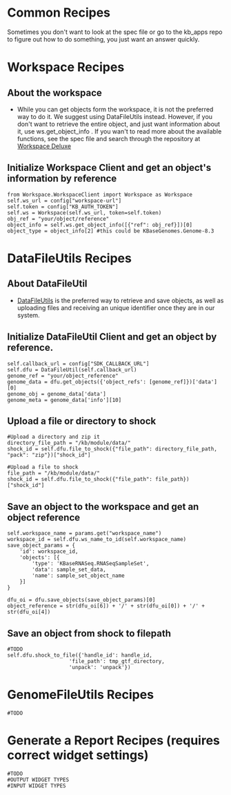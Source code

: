 # Common Recipes
Sometimes you don't want to look at the spec file or go to the kb_apps repo to figure out how to do something,
you just want an answer quickly.


# Workspace Recipes

## About the workspace
* While you can get objects form the workspace, it is not the preferred way to do it. We suggest using DataFileUtils instead.
However, if you don't want to retrieve the entire object, and just want information about it, use ws.get_object_info .
If you wan't to read more about the available functions, see the spec file and search through the repository at 
[Workspace Deluxe](https://github.com/kbase/workspace_deluxe)



## Initialize Workspace Client and get an object's information by reference
    from Workspace.WorkspaceClient import Workspace as Workspace
    self.ws_url = config["workspace-url"]
    self.token = config["KB_AUTH_TOKEN"]
    self.ws = Workspace(self.ws_url, token=self.token)
    obj_ref = "your/object/reference"
    object_info = self.ws.get_object_info([{"ref": obj_ref}])[0]
    object_type = object_info[2] #this could be KBaseGenomes.Genome-8.3
    
# DataFileUtils Recipes

## About DataFileUtil
* [DataFileUtils](https://github.com/kbaseapps/DataFileUtil) is the preferred way to retrieve and save objects, as well as uploading files and receiving an unique identifier once they are in our system.

## Initialize DataFileUtil Client and get an object by reference.
    self.callback_url = config["SDK_CALLBACK_URL"]
    self.dfu = DataFileUtil(self.callback_url)
    genome_ref = "your/object_reference"
    genome_data = dfu.get_objects({'object_refs': [genome_ref]})['data'][0]
    genome_obj = genome_data['data']
    genome_meta = genome_data['info'][10]

    
## Upload a file or directory to shock 
    #Upload a directory and zip it
    directory_file_path = "/kb/module/data/"
    shock_id = self.dfu.file_to_shock({"file_path": directory_file_path, "pack": "zip"})["shock_id"]
    
    #Upload a file to shock
    file_path = "/kb/module/data/"
    shock_id = self.dfu.file_to_shock({"file_path": file_path})["shock_id"]
    
    

## Save an object to the workspace and get an object reference
    self.workspace_name = params.get("workspace_name")
    workspace_id = self.dfu.ws_name_to_id(self.workspace_name)
    save_object_params = {
        'id': workspace_id,
        'objects': [{
            'type': 'KBaseRNASeq.RNASeqSampleSet',
            'data': sample_set_data,
            'name': sample_set_object_name
        }]
    }

    dfu_oi = dfu.save_objects(save_object_params)[0]
    object_reference = str(dfu_oi[6]) + '/' + str(dfu_oi[0]) + '/' + str(dfu_oi[4])

## Save an object from shock to filepath
    #TODO
    self.dfu.shock_to_file({'handle_id': handle_id,
                        'file_path': tmp_gtf_directory,
                        'unpack': 'unpack'})


# GenomeFileUtils Recipes
    #TODO


# Generate a Report Recipes (requires correct widget settings)
    #TODO
    #OUTPUT WIDGET TYPES
    #INPUT WIDGET TYPES

